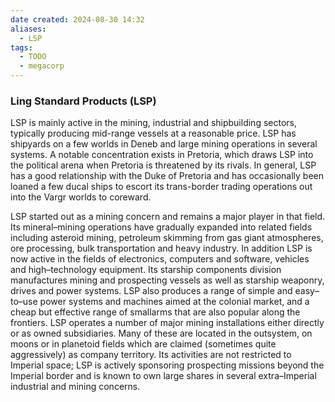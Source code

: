 ```yaml
---
date created: 2024-08-30 14:32
aliases:
  - LSP
tags:
  - TODO
  - megacorp
---
```

### Ling Standard Products (LSP)

LSP is mainly active in the mining, industrial and shipbuilding sectors, typically producing mid-range vessels at a reasonable price. LSP has shipyards on a few worlds in Deneb and large mining operations in several systems. A notable concentration exists in Pretoria, which draws LSP into the political arena when Pretoria is threatened by its rivals. In general, LSP has a good relationship with the Duke of Pretoria and has occasionally been loaned a few ducal ships to escort its trans-border trading operations out into the Vargr worlds to coreward.

LSP started out as a mining concern and remains a major player in
that field. Its mineral–mining operations have gradually expanded
into related fields including asteroid mining, petroleum skimming
from gas giant atmospheres, ore processing, bulk transportation
and heavy industry.
In addition LSP is now active in the fields of electronics, computers
and software, vehicles and high–technology equipment. Its starship
components division manufactures mining and prospecting vessels
as well as starship weaponry, drives and power systems. LSP also
produces a range of simple and easy–to–use power systems and
machines aimed at the colonial market, and a cheap but effective
range of smallarms that are also popular along the frontiers.
LSP operates a number of major mining installations either directly
or as owned subsidiaries. Many of these are located in the outsystem,
on moons or in planetoid fields which are claimed (sometimes quite
aggressively) as company territory. Its activities are not restricted
to Imperial space; LSP is actively sponsoring prospecting missions
beyond the Imperial border and is known to own large shares in
several extra–Imperial industrial and mining concerns.